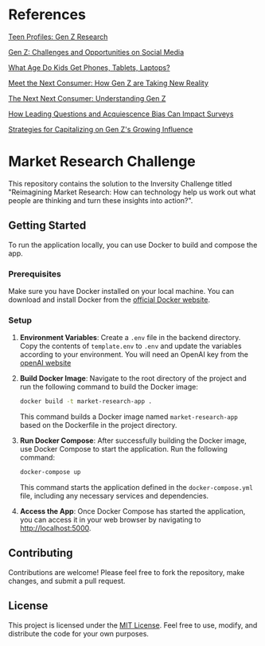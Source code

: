 # References
[Teen Profiles: Gen Z Research](https://business.yougov.com/content/37173-teen-profiles-gen-z-research)

[Gen Z: Challenges and Opportunities on Social Media](https://today.yougov.com/consumer/articles/38335-gen-z-challenge-and-opportunities-social-media-mar?redirect_from=%2Ftopics%2Fconsumer%2Farticles-reports%2F2021%2F09%2F07%2Fgen-z-challenge-and-opportunities-social-media-mar)

[What Age Do Kids Get Phones, Tablets, Laptops?](https://yougov.co.uk/society/articles/28368-what-age-do-kids-get-phones-tablet-laptops-)

[Meet the Next Consumer: How Gen Z are Taking New Reality](https://www.thedrum.com/news/2020/11/03/meet-the-next-consumer-how-gen-z-are-taking-new-reality)

[The Next Next Consumer: Understanding Gen Z](https://www.mckinsey.com/~/media/mckinsey/email/genz/2022/11/29/2022-11-29b.html)

[How Leading Questions and Acquiescence Bias Can Impact Surveys](https://yougov.co.uk/politics/articles/45308-how-leading-questions-and-acquiescence-bias-can-im)

[Strategies for Capitalizing on Gen Z's Growing Influence](https://www.forbes.com/sites/forbesbusinesscouncil/2024/03/06/strategies-for-capitalizing-on-gen-zs-growing-influence/?sh=431986691619)

# Market Research Challenge

This repository contains the solution to the Inversity Challenge titled "Reimagining Market Research: How can technology help us work out what people are thinking and turn these insights into action?".

## Getting Started

To run the application locally, you can use Docker to build and compose the app.

### Prerequisites

Make sure you have Docker installed on your local machine. You can download and install Docker from the [official Docker website](https://www.docker.com/products/docker-desktop).

### Setup

1. **Environment Variables**: Create a `.env` file in the backend directory. Copy the contents of `template.env` to `.env` and update the variables according to your environment. You will need an OpenAI key from the [openAI website](https://platform.openai.com/)

2. **Build Docker Image**: Navigate to the root directory of the project and run the following command to build the Docker image:

    ```bash
    docker build -t market-research-app .
    ```

   This command builds a Docker image named `market-research-app` based on the Dockerfile in the project directory.

3. **Run Docker Compose**: After successfully building the Docker image, use Docker Compose to start the application. Run the following command:

    ```bash
    docker-compose up
    ```

   This command starts the application defined in the `docker-compose.yml` file, including any necessary services and dependencies.

4. **Access the App**: Once Docker Compose has started the application, you can access it in your web browser by navigating to [http://localhost:5000](http://localhost:5000).

## Contributing

Contributions are welcome! Please feel free to fork the repository, make changes, and submit a pull request.

## License

This project is licensed under the [MIT License](LICENSE). Feel free to use, modify, and distribute the code for your own purposes.
